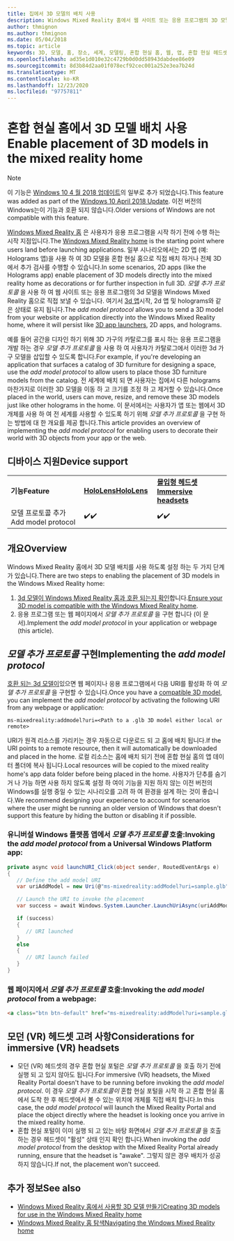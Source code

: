 ```yaml
---
title: 집에서 3D 모델의 배치 사용
description: Windows Mixed Reality 홈에서 웹 사이트 또는 응용 프로그램의 3D 모델을 준비 하는 방법
author: thmignon
ms.author: thmignon
ms.date: 05/04/2018
ms.topic: article
keywords: 3D, 모델, 홈, 장소, 세계, 모델링, 혼합 현실 홈, 웹, 앱, 혼합 현실 헤드셋, windows mixed reality 헤드셋, 가상 현실 헤드셋
ms.openlocfilehash: ad35e1d010e32c4729b0d0dd58943dabdee86e09
ms.sourcegitcommit: 8d3b84d2aa01f078ecf92cec001a252e3ea7b24d
ms.translationtype: MT
ms.contentlocale: ko-KR
ms.lasthandoff: 12/23/2020
ms.locfileid: "97757811"
---
```

# <a name="enable-placement-of-3d-models-in-the-mixed-reality-home"></a><span data-ttu-id="5085e-104">혼합 현실 홈에서 3D 모델 배치 사용</span><span class="sxs-lookup"><span data-stu-id="5085e-104">Enable placement of 3D models in the mixed reality home</span></span>

> [!NOTE]
> <span data-ttu-id="5085e-105">이 기능은 [Windows 10 4 월 2018 업데이트](https://docs.microsoft.com/windows/mixed-reality/enthusiast-guide/release-notes-april-2018)의 일부로 추가 되었습니다.</span><span class="sxs-lookup"><span data-stu-id="5085e-105">This feature was added as part of the [Windows 10 April 2018 Update](https://docs.microsoft.com/windows/mixed-reality/enthusiast-guide/release-notes-april-2018).</span></span> <span data-ttu-id="5085e-106">이전 버전의 Windows는이 기능과 호환 되지 않습니다.</span><span class="sxs-lookup"><span data-stu-id="5085e-106">Older versions of Windows are not compatible with this feature.</span></span>

<span data-ttu-id="5085e-107">[Windows Mixed Reality 홈](../discover/navigating-the-windows-mixed-reality-home.md) 은 사용자가 응용 프로그램을 시작 하기 전에 수행 하는 시작 지점입니다.</span><span class="sxs-lookup"><span data-stu-id="5085e-107">The [Windows Mixed Reality home](../discover/navigating-the-windows-mixed-reality-home.md) is the starting point where users land before launching applications.</span></span> <span data-ttu-id="5085e-108">일부 시나리오에서는 2D 앱 (예: Holograms 앱)을 사용 하 여 3D 모델을 혼합 현실 홈으로 직접 배치 하거나 전체 3D에서 추가 검사를 수행할 수 있습니다.</span><span class="sxs-lookup"><span data-stu-id="5085e-108">In some scenarios, 2D apps (like the Holograms app) enable placement of 3D models directly into the mixed reality home as decorations or for further inspection in full 3D.</span></span> <span data-ttu-id="5085e-109">*모델 추가 프로토콜* 을 사용 하 여 웹 사이트 또는 응용 프로그램의 3d 모델을 Windows Mixed Reality 홈으로 직접 보낼 수 있습니다. 여기서 [3d 앱](3d-app-launcher-design-guidance.md)시작, 2d 앱 및 holograms와 같은 상태로 유지 됩니다.</span><span class="sxs-lookup"><span data-stu-id="5085e-109">The *add model protocol* allows you to send a 3D model from your website or application directly into the Windows Mixed Reality home, where it will persist like [3D app launchers](3d-app-launcher-design-guidance.md), 2D apps, and holograms.</span></span> 

<span data-ttu-id="5085e-110">예를 들어 공간을 디자인 하기 위해 3D 가구의 카탈로그를 표시 하는 응용 프로그램을 개발 하는 경우 *모델 추가 프로토콜* 을 사용 하 여 사용자가 카탈로그에서 이러한 3d 가구 모델을 삽입할 수 있도록 합니다.</span><span class="sxs-lookup"><span data-stu-id="5085e-110">For example, if you're developing an application that surfaces a catalog of 3D furniture for designing a space, use the *add model protocol* to allow users to place those 3D furniture models from the catalog.</span></span> <span data-ttu-id="5085e-111">전 세계에 배치 되 면 사용자는 집에서 다른 holograms 마찬가지로 이러한 3D 모델을 이동 하 고 크기를 조정 하 고 제거할 수 있습니다.</span><span class="sxs-lookup"><span data-stu-id="5085e-111">Once placed in the world, users can move, resize, and remove these 3D models just like other holograms in the home.</span></span> <span data-ttu-id="5085e-112">이 문서에서는 사용자가 앱 또는 웹에서 3D 개체를 사용 하 여 전 세계를 사용할 수 있도록 하기 위해 *모델 추가 프로토콜* 을 구현 하는 방법에 대 한 개요를 제공 합니다.</span><span class="sxs-lookup"><span data-stu-id="5085e-112">This article provides an overview of implementing the *add model protocol* for enabling users to decorate their world with 3D objects from your app or the web.</span></span>

## <a name="device-support"></a><span data-ttu-id="5085e-113">디바이스 지원</span><span class="sxs-lookup"><span data-stu-id="5085e-113">Device support</span></span>

<table>
    <colgroup>
    <col width="33%" />
    <col width="33%" />
    <col width="33%" />
    </colgroup>
    <tr>
        <td><span data-ttu-id="5085e-114"><strong>기능</strong></span><span class="sxs-lookup"><span data-stu-id="5085e-114"><strong>Feature</strong></span></span></td>
        <td><span data-ttu-id="5085e-115"><a href="../hololens-hardware-details.md"><strong>HoloLens</strong></a></span><span class="sxs-lookup"><span data-stu-id="5085e-115"><a href="../hololens-hardware-details.md"><strong>HoloLens</strong></a></span></span></td>
        <td><span data-ttu-id="5085e-116"><a href="../discover/immersive-headset-hardware-details.md"><strong>몰입형 헤드셋</strong></a></span><span class="sxs-lookup"><span data-stu-id="5085e-116"><a href="../discover/immersive-headset-hardware-details.md"><strong>Immersive headsets</strong></a></span></span></td>
    </tr>
     <tr>
        <td><span data-ttu-id="5085e-117">모델 프로토콜 추가</span><span class="sxs-lookup"><span data-stu-id="5085e-117">Add model protocol</span></span></td>
        <td><span data-ttu-id="5085e-118">✔️</span><span class="sxs-lookup"><span data-stu-id="5085e-118">✔️</span></span></td>
        <td><span data-ttu-id="5085e-119">✔️</span><span class="sxs-lookup"><span data-stu-id="5085e-119">✔️</span></span></td>
    </tr>
</table>

## <a name="overview"></a><span data-ttu-id="5085e-120">개요</span><span class="sxs-lookup"><span data-stu-id="5085e-120">Overview</span></span>

<span data-ttu-id="5085e-121">Windows Mixed Reality 홈에서 3D 모델 배치를 사용 하도록 설정 하는 두 가지 단계가 있습니다.</span><span class="sxs-lookup"><span data-stu-id="5085e-121">There are two steps to enabling the placement of 3D models in the Windows Mixed Reality home:</span></span>
1. <span data-ttu-id="5085e-122">[3d 모델이 Windows Mixed Reality 홈과 호환 되는지 확인](creating-3d-models-for-use-in-the-windows-mixed-reality-home.md)합니다.</span><span class="sxs-lookup"><span data-stu-id="5085e-122">[Ensure your 3D model is compatible with the Windows Mixed Reality home](creating-3d-models-for-use-in-the-windows-mixed-reality-home.md).</span></span>
2. <span data-ttu-id="5085e-123">응용 프로그램 또는 웹 페이지에서 *모델 추가 프로토콜* 을 구현 합니다 (이 문서).</span><span class="sxs-lookup"><span data-stu-id="5085e-123">Implement the *add model protocol* in your application or webpage (this article).</span></span>

## <a name="implementing-the-add-model-protocol"></a><span data-ttu-id="5085e-124">*모델 추가 프로토콜* 구현</span><span class="sxs-lookup"><span data-stu-id="5085e-124">Implementing the *add model protocol*</span></span>

<span data-ttu-id="5085e-125">[호환 되는 3d 모델이](creating-3d-models-for-use-in-the-windows-mixed-reality-home.md)있으면 웹 페이지나 응용 프로그램에서 다음 URI를 활성화 하 여 *모델 추가 프로토콜* 을 구현할 수 있습니다.</span><span class="sxs-lookup"><span data-stu-id="5085e-125">Once you have a [compatible 3D model](creating-3d-models-for-use-in-the-windows-mixed-reality-home.md), you can implement the *add model protocol* by activating the following URI from any webpage or application:</span></span>

```
ms-mixedreality:addmodel?uri=<Path to a .glb 3D model either local or remote>
```

<span data-ttu-id="5085e-126">URI가 원격 리소스를 가리키는 경우 자동으로 다운로드 되 고 홈에 배치 됩니다.</span><span class="sxs-lookup"><span data-stu-id="5085e-126">If the URI points to a remote resource, then it will automatically be downloaded and placed in the home.</span></span> <span data-ttu-id="5085e-127">로컬 리소스는 홈에 배치 되기 전에 혼합 현실 홈의 앱 데이터 폴더에 복사 됩니다.</span><span class="sxs-lookup"><span data-stu-id="5085e-127">Local resources will be copied to the mixed reality home's app data folder before being placed in the home.</span></span> <span data-ttu-id="5085e-128">사용자가 단추를 숨기 거 나 가능 하면 사용 하지 않도록 설정 하 여이 기능을 지원 하지 않는 이전 버전의 Windows를 실행 중일 수 있는 시나리오를 고려 하 여 환경을 설계 하는 것이 좋습니다.</span><span class="sxs-lookup"><span data-stu-id="5085e-128">We recommend designing your experience to account for scenarios where the user might be running an older version of Windows that doesn't support this feature by hiding the button or disabling it if possible.</span></span> 

### <a name="invoking-the-add-model-protocol-from-a-universal-windows-platform-app"></a><span data-ttu-id="5085e-129">유니버설 Windows 플랫폼 앱에서 *모델 추가 프로토콜* 호출:</span><span class="sxs-lookup"><span data-stu-id="5085e-129">Invoking the *add model protocol* from a Universal Windows Platform app:</span></span>

```C#
private async void launchURI_Click(object sender, RoutedEventArgs e)
{
   // Define the add model URI
   var uriAddModel = new Uri(@"ms-mixedreality:addModel?uri=sample.glb");

   // Launch the URI to invoke the placement
   var success = await Windows.System.Launcher.LaunchUriAsync(uriAddModel);

   if (success)
   {
      // URI launched
   }
   else
   {
      // URI launch failed
   }
}
```

### <a name="invoking-the-add-model-protocol-from-a-webpage"></a><span data-ttu-id="5085e-130">웹 페이지에서 *모델 추가 프로토콜* 호출:</span><span class="sxs-lookup"><span data-stu-id="5085e-130">Invoking the *add model protocol* from a webpage:</span></span>

```html
<a class="btn btn-default" href="ms-mixedreality:addModel?uri=sample.glb"> Place 3D Model </a>
```

## <a name="considerations-for-immersive-vr-headsets"></a><span data-ttu-id="5085e-131">모던 (VR) 헤드셋 고려 사항</span><span class="sxs-lookup"><span data-stu-id="5085e-131">Considerations for immersive (VR) headsets</span></span>

* <span data-ttu-id="5085e-132">모던 (VR) 헤드셋의 경우 혼합 현실 포털은 *모델 추가 프로토콜* 을 호출 하기 전에 실행 되 고 있지 않아도 됩니다.</span><span class="sxs-lookup"><span data-stu-id="5085e-132">For immersive (VR) headsets, the Mixed Reality Portal doesn't have to be running before invoking the *add model protocol*.</span></span> <span data-ttu-id="5085e-133">이 경우 *모델 추가 프로토콜이* 혼합 현실 포털을 시작 하 고 혼합 현실 홈에서 도착 한 후 헤드셋에서 볼 수 있는 위치에 개체를 직접 배치 합니다.</span><span class="sxs-lookup"><span data-stu-id="5085e-133">In this case, the *add model protocol* will launch the Mixed Reality Portal and place the object directly where the headset is looking once you arrive in the mixed reality home.</span></span> 
* <span data-ttu-id="5085e-134">혼합 현실 포털이 이미 실행 되 고 있는 바탕 화면에서 *모델 추가 프로토콜* 을 호출 하는 경우 헤드셋이 "활성" 상태 인지 확인 합니다.</span><span class="sxs-lookup"><span data-stu-id="5085e-134">When invoking the *add model protocol* from the desktop with the Mixed Reality Portal already running, ensure that the headset is "awake".</span></span> <span data-ttu-id="5085e-135">그렇지 않은 경우 배치가 성공 하지 않습니다.</span><span class="sxs-lookup"><span data-stu-id="5085e-135">If not, the placement won't succeed.</span></span> 

## <a name="see-also"></a><span data-ttu-id="5085e-136">추가 정보</span><span class="sxs-lookup"><span data-stu-id="5085e-136">See also</span></span>

* [<span data-ttu-id="5085e-137">Windows Mixed Reality 홈에서 사용할 3D 모델 만들기</span><span class="sxs-lookup"><span data-stu-id="5085e-137">Creating 3D models for use in the Windows Mixed Reality home</span></span>](creating-3d-models-for-use-in-the-windows-mixed-reality-home.md)
* [<span data-ttu-id="5085e-138">Windows Mixed Reality 홈 탐색</span><span class="sxs-lookup"><span data-stu-id="5085e-138">Navigating the Windows Mixed Reality home</span></span>](../discover/navigating-the-windows-mixed-reality-home.md)
